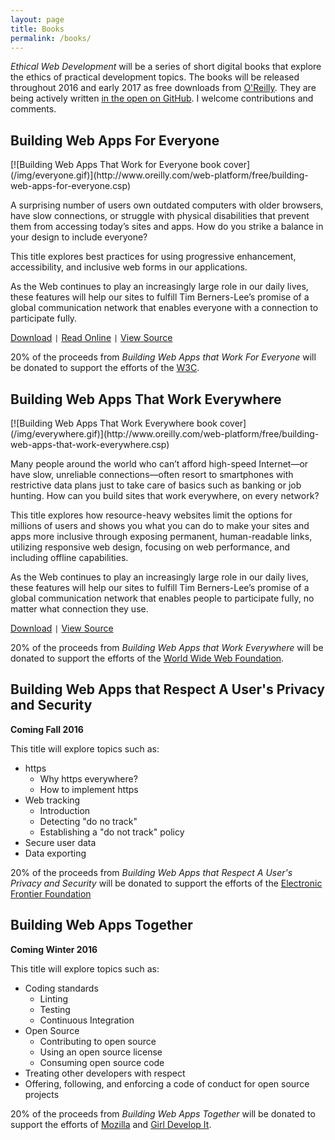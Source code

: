 ```yaml
---
layout: page
title: Books
permalink: /books/
---
```


_Ethical Web Development_ will be a series of short digital books that explore the ethics of practical development topics. The books will be released throughout 2016 and early 2017 as free downloads from [O'Reilly](http://www.oreilly.com/). They are being actively written [in the open on GitHub](https://github.com/ascott1/ethical-web-dev). I welcome contributions and comments.

## Building Web Apps For Everyone

<div class="cover-image" markdown="1">
  [![Building Web Apps That Work for Everyone book cover](/img/everyone.gif)](http://www.oreilly.com/web-platform/free/building-web-apps-for-everyone.csp)
</div>

A surprising number of users own outdated computers with older browsers, have slow connections, or struggle with physical disabilities that prevent them from accessing today’s sites and apps. How do you strike a balance in your design to include everyone?

This title explores best practices for using progressive enhancement, accessibility, and inclusive web forms in our applications.

As the Web continues to play an increasingly large role in our daily lives, these features will help our sites to fulfill Tim Berners-Lee’s promise of a global communication network that enables everyone with a connection to participate fully.

[Download](http://www.oreilly.com/web-platform/free/building-web-apps-for-everyone.csp) `|` [Read Online](https://www.oreilly.com/learning/building-web-apps-for-everyone) `|` [View Source](https://github.com/ascott1/ethical-web-dev/tree/master/web-apps-for-everyone)

20% of the proceeds from *Building Web Apps that Work For Everyone* will be donated to support the efforts of the [W3C](https://www.w3.org/support/).

## Building Web Apps That Work Everywhere

<div class="cover-image" markdown="1">
  [![Building Web Apps That Work Everywhere book cover](/img/everywhere.gif)](http://www.oreilly.com/web-platform/free/building-web-apps-that-work-everywhere.csp)
</div>

Many people around the world who can’t afford high-speed Internet—or have slow, unreliable connections—often resort to smartphones with restrictive data plans just to take care of basics such as banking or job hunting. How can you build sites that work everywhere, on every network?

This title explores how resource-heavy websites limit the options for millions of users and shows you what you can do to make your sites and apps more inclusive through exposing permanent, human-readable links, utilizing responsive web design, focusing on web performance, and including offline capabilities.

As the Web continues to play an increasingly large role in our daily lives, these features will help our sites to fulfill Tim Berners-Lee’s promise of a global communication network that enables people to participate fully, no matter what connection they use.

[Download](http://www.oreilly.com/web-platform/free/building-web-apps-that-work-everywhere.csp) `|` [View Source](https://github.com/ascott1/ethical-web-dev/tree/master/web-apps-that-work-everywhere)

20% of the proceeds from *Building Web Apps that Work Everywhere* will be donated to support the efforts of the [World Wide Web Foundation](http://webfoundation.org/).

## Building Web Apps that Respect A User's Privacy and Security

**Coming Fall 2016**

This title will explore topics such as:

- https
  - Why https everywhere?
  - How to implement https
- Web tracking
  - Introduction
  - Detecting "do no track"
  - Establishing a "do not track" policy
- Secure user data
- Data exporting

20% of the proceeds from *Building Web Apps that Respect A User's Privacy and Security* will be donated to support the efforts of the [Electronic Frontier Foundation](https://www.eff.org/)

## Building Web Apps Together

**Coming Winter 2016**

This title will explore topics such as:

- Coding standards
  - Linting
  - Testing
  - Continuous Integration
- Open Source
  - Contributing to open source
  - Using an open source license
  - Consuming open source code
- Treating other developers with respect
- Offering, following, and enforcing a code of conduct for open source projects

20% of the proceeds from *Building Web Apps Together* will be donated to support the efforts of [Mozilla](https://www.mozilla.org/en-US/) and [Girl Develop It](https://www.girldevelopit.com/).
